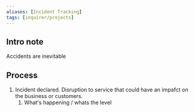 ```yaml
---
aliases: [Incident Tracking]
tags: [inquirer/projects]
---
```


## Intro note
Accidents are inevitable

## Process
1. Incident declared. Disruption to service that could have an impafct on the business or customers.
	1. What's happening / whats the level
	